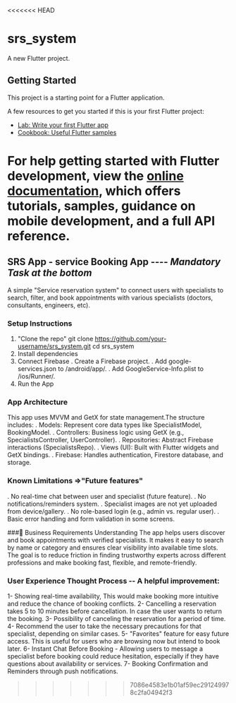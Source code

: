 <<<<<<< HEAD
# srs_system

A new Flutter project.

## Getting Started

This project is a starting point for a Flutter application.

A few resources to get you started if this is your first Flutter project:

- [Lab: Write your first Flutter app](https://docs.flutter.dev/get-started/codelab)
- [Cookbook: Useful Flutter samples](https://docs.flutter.dev/cookbook)

For help getting started with Flutter development, view the
[online documentation](https://docs.flutter.dev/), which offers tutorials,
samples, guidance on mobile development, and a full API reference.
=======
## SRS App - service Booking App       ----       *Mandatory Task at the bottom*
A simple "Service reservation system" to connect users with specialists to search, filter, and book appointments with various specialists (doctors, consultants, engineers, etc).

### Setup Instructions
1. "Clone the repo"
   git clone https://github.com/your-username/srs_system.git
   cd srs_system
2. Install dependencies
3. Connect Firebase
  . Create a Firebase project.
  . Add google-services.json to /android/app/.
  . Add GoogleService-Info.plist to /ios/Runner/.
4. Run the App

### App Architecture
This app uses MVVM and GetX for state management.The structure includes:
. Models: Represent core data types like SpecialistModel, BookingModel.
. Controllers: Business logic using GetX (e.g., SpecialistsController, UserController).
. Repositories: Abstract Firebase interactions (SpecialistsRepo).
. Views (UI): Built with Flutter widgets and GetX bindings.
. Firebase: Handles authentication, Firestore database, and storage.

### Known Limitations =>"Future features"
. No real-time chat between user and specialist (future feature).
. No notifications/reminders system.
. Specialist images are not yet uploaded from device/gallery.
. No role-based login (e.g., admin vs. regular user).
. Basic error handling and form validation in some screens.

###📌 Business Requirements Understanding
The app helps users discover and book appointments with verified specialists. It makes it easy to search by name or category and ensures clear visibility into available time slots. The goal is to reduce friction in finding trustworthy experts across different professions and make booking fast, flexible, and remote-friendly.  

### User Experience Thought Process -- A helpful improvement:

1- Showing real-time availability, This would make booking more intuitive and reduce the chance of booking conflicts.
2- Cancelling a reservation takes 5 to 10 minutes before cancellation. In case the user wants to return the booking.
3- Possibility of canceling the reservation for a period of time.
4- Recommend the user to take the necessary precautions for that specialist, depending on similar cases.
5- "Favorites" feature for easy future access. This is useful for users who are browsing now but intend to book later.
6- Instant Chat Before Booking - Allowing users to message a specialist before booking  could reduce 
   hesitation, especially if they have questions about availability or services.
7- Booking Confirmation and Reminders through push notifications.









>>>>>>> 7086e4583e1b01af59ec291249978c2fa04942f3

